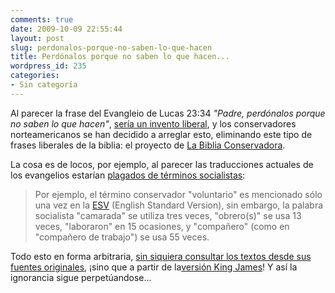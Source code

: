 ```yaml
---
comments: true
date: 2009-10-09 22:55:44
layout: post
slug: perdonalos-porque-no-saben-lo-que-hacen
title: Perdónalos porque no saben lo que hacen...
wordpress_id: 235
categories:
- Sin categoría
---
```


Al parecer la frase del Evangleio de Lucas 23:34 _"Padre, perdónalos porque no saben lo que hacen"_, [sería un invento liberal](http://conservapedia.com/Conservative_Bible_Project#cite_note-6), y los conservadores norteamericanos se han decidido a arreglar esto, eliminando este tipo de frases liberales de la biblia: el proyecto de [La Biblia Conservadora](http://conservapedia.com/Conservative_Bible_Project).

La cosa es de locos, por ejemplo, al parecer las traducciones actuales de los evangelios estarían [plagados de términos socialistas](http://conservapedia.com/Conservative_Bible_Project#Third_Example_-_Socialism):

> Por ejemplo, el término conservador "voluntario" es mencionado sólo una vez en la [ESV](http://conservapedia.com/ESV) (English Standard Version), sin embargo, la palabra socialista "camarada" se utiliza tres veces, "obrero(s)" se usa 13 veces, "laboraron" en 15 ocasiones, y "compañero" (como en "compañero de trabajo") se usa 55 veces.

>   


>   


Todo esto en forma arbitraria, [sin siquiera consultar los textos desde sus fuentes originales](http://scienceblogs.com/goodmath/2009/10/the_conservative_rewrite_of_th.php), ¡sino que a partir de la[versión King James](http://es.wikipedia.org/wiki/Biblia_del_Rey_Jacobo)! Y así la ignorancia sigue perpetúandose...

  




